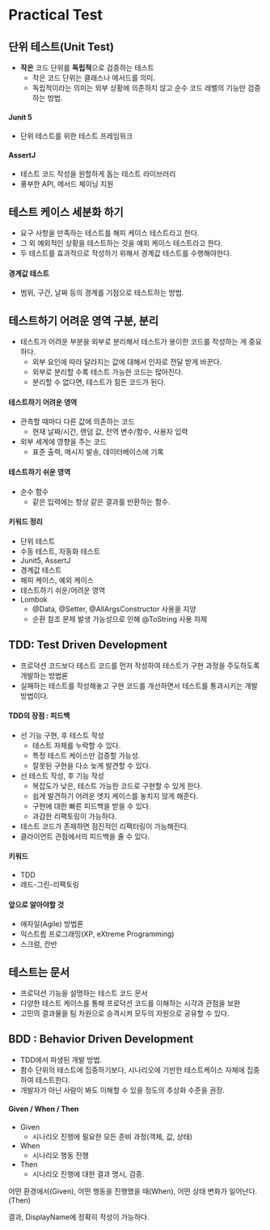 Practical Test
==
## 단위 테스트(Unit Test)
- **작은** 코드 단위를 **독립적**으로 검증하는 테스트
  - 작은 코드 단위는 클래스나 메서드를 의미.
  - 독립적이라는 의미는 외부 상황에 의존하지 않고 순수 코드 레벨의 기능만 검증하는 방법.
#### Junit 5
- 단위 테스트를 위한 테스트 프레임워크
#### AssertJ
- 테스트 코드 작성을 원할하게 돕는 테스트 라이브러리
- 풍부한 API, 메서드 체이닝 지원

## 테스트 케이스 세분화 하기
- 요구 사항을 만족하는 테스트를 해피 케이스 테스트라고 한다.
- 그 외 예외적인 상황을 테스트하는 것을 예외 케이스 테스트라고 한다.
- 두 테스트를 효과적으로 작성하기 위해서 경계값 테스트를 수행해야한다.

#### 경계값 테스트
- 범위, 구간, 날짜 등의 경계를 기점으로 테스트하는 방법.

## 테스트하기 어려운 영역 구분, 분리
- 테스트가 어려운 부분을 외부로 분리해서 테스트가 용이한 코드를 작성하는 게 중요하다.
  - 외부 요인에 따라 달라지는 값에 대해서 인자로 전달 받게 바꾼다. 
  - 외부로 분리할 수록 테스트 가능한 코드는 많아진다.
  - 분리할 수 없다면, 테스트가 힘든 코드가 된다.

#### 테스트하기 어려운 영역
- 관측할 때마다 다른 값에 의존하는 코드
  - 현재 날짜/시간, 랜덤 값, 전역 변수/함수, 사용자 입력
- 외부 세계에 영향을 주는 코드
  - 표준 출력, 메시지 발송, 데이터베이스에 기록

#### 테스트하기 쉬운 영역
- 순수 함수
  - 같은 입력에는 항상 같은 결과를 반환하는 함수.


#### 키워드 정리
- 단위 테스트
- 수동 테스트, 자동화 테스트
- Junit5, AssertJ
- 경계값 테스트
- 해피 케이스, 예외 케이스
- 테스트하기 쉬운/어려운 영역
- Lombok
  - @Data, @Setter, @AllArgsConstructor 사용을 지양
  - 순환 참조 문제 발생 가능성으로 인해 @ToString 사용 자제

## TDD: Test Driven Development
- 프로덕션 코드보다 테스트 코드를 먼저 작성하여 테스트가 구현 과정을 주도하도록 개발하는 방법론
- 실패하는 테스트를 작성해놓고 구현 코드를 개선하면서 테스트를 통과시키는 개발 방법이다.

#### TDD의 장점 :  피드백
- 선 기능 구현, 후 테스트 작성
  - 테스트 자체를 누락할 수 있다.
  - 특정 테스트 케이스만 검증할 가능성.
  - 잘못된 구현을 다소 늦게 발견할 수 있다.
- 선 테스트 작성, 후 기능 작성
  - 복잡도가 낮은, 테스트 가능한 코드로 구현할 수 있게 한다.
  - 쉽게 발견하기 어려운 엣지 케이스를 놓치지 않게 해준다.
  - 구현에 대한 빠른 피드백을 받을 수 있다.
  - 과감한 리팩토링이 가능하다.
- 테스트 코드가 존재하면 점진적인 리팩터링이 가능해진다.
- 클라이언트 관점에서의 피드백을 줄 수 있다.

#### 키워드 
- TDD
- 레드-그린-리팩토링

#### 앞으로 알아야할 것
- 애자일(Agile) 방법론
- 익스트릠 프로그래밍(XP, eXtreme Programming)
- 스크럼, 칸반

## 테스트는 문서
- 프로덕션 기능을 설명하는 테스트 코드 문서
- 다양한 테스트 케이스를 통해 프로덕션 코드를 이해하는 시각과 관점을 보완
- 고민의 결과물을 팀 차원으로 승격시켜 모두의 자원으로 공유할 수 있다.

## BDD : Behavior Driven Development
- TDD에서 파생된 개발 방법.
- 함수 단위의 테스트에 집중하기보다, 시나리오에 기반한 테스트케이스 자체에 집중하여 테스트한다.
- 개발자가 아닌 사람이 봐도 이해할 수 있을 정도의 추상화 수준을 권장.

#### Given / When / Then
- Given
  - 시나리오 진행에 필요한 모든 준비 과정(객체, 값, 상태)
- When
  - 시나리오 행동 진행
- Then
  - 시나리오 진행에 대한 결과 명시, 검증.

어떤 환경에서(Given), 어떤 행동을 진행했을 때(When), 어떤 상태 변화가 일어난다.(Then)

결과, DisplayName에 정확히 작성이 가능하다.
